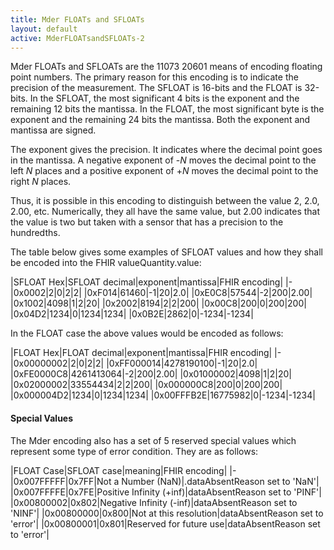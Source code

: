 ```yaml
---
title: Mder FLOATs and SFLOATs
layout: default
active: MderFLOATsandSFLOATs-2
---
```


Mder FLOATs and SFLOATs are the 11073 20601 means of encoding floating point numbers. The primary reason for this encoding is to indicate the precision of the measurement. The SFLOAT is 16-bits and the FLOAT is 32-bits. In the SFLOAT, the most significant 4 bits is the exponent and the remaining 12 bits the mantissa. In the FLOAT, the most significant byte is the exponent and the remaining 24 bits the mantissa. Both the exponent and mantissa are signed.

The exponent gives the precision. It indicates where the decimal point goes in the mantissa. A negative exponent of -*N* moves the decimal point to the left *N* places and a positive exponent of +*N* moves the decimal point to the right *N* places.

Thus, it is possible in this encoding to distinguish between the value 2, 2.0, 2.00, etc. Numerically, they all have the same value, but 2.00 indicates that the value is two but taken with a sensor that has a precision to the hundredths.

The table below gives some examples of SFLOAT values and how they shall be encoded into the FHIR valueQuantity.value:

|SFLOAT Hex|SFLOAT decimal|exponent|mantissa|FHIR encoding|
|-
|0x0002|2|0|2|2|
|0xF014|61460|-1|20|2.0|
|0xE0C8|57544|-2|200|2.00|
|0x1002|4098|1|2|20|
|0x2002|8194|2|2|200|
|0x00C8|200|0|200|200|
|0x04D2|1234|0|1234|1234|
|0x0B2E|2862|0|-1234|-1234|

In the FLOAT case the above values would be encoded as follows:

|FLOAT Hex|FLOAT decimal|exponent|mantissa|FHIR encoding|
|-
|0x00000002|2|0|2|2|
|0xFF000014|4278190100|-1|20|2.0|
|0xFE0000C8|4261413064|-2|200|2.00|
|0x01000002|4098|1|2|20|
|0x02000002|33554434|2|2|200|
|0x000000C8|200|0|200|200|
|0x000004D2|1234|0|1234|1234|
|0x00FFFB2E|16775982|0|-1234|-1234|

#### Special Values
The Mder encoding also has a set of 5 reserved special values which represent some type of error condition. They are as follows:

|FLOAT Case|SFLOAT case|meaning|FHIR encoding|
|-
|0x007FFFFF|0x7FF|Not a Number (NaN)|.dataAbsentReason set to 'NaN'|
|0x007FFFFE|0x7FE|Positive Infinity (+inf)|dataAbsentReason set to 'PINF'|
|0x00800002|0x802|Negative Infinity (-inf)|dataAbsentReason set to 'NINF'|
|0x00800000|0x800|Not at this resolution|dataAbsentReason set to 'error'|
|0x00800001|0x801|Reserved for future use|dataAbsentReason set to 'error'|